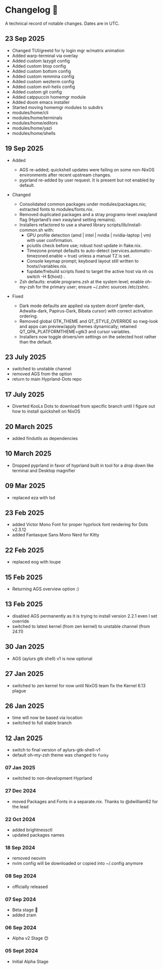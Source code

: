 # Changelog 📓

A technical record of notable changes. Dates are in UTC.

## 23 Sep 2025

- Changed TUI/greetd for ly login mgr w/matrix animation 
- Added warp-terminal via overlay
- Added custom lazygit config
- Added custom btop config 
- Added custom bottom config 
- Added custom remmina config 
- Added custom wezterm config 
- Added custom evil-helix config 
- Added custom git config
- Added catppuccin homemgr module 
- Added doom emacs installer  
- Started moving homemgr modules to subdirs
 - modules/home/cli 
 - modules/home/terminals 
 - modules/home/editors
 - modules/home/yazi
 - modules/home/shells
 

## 19 Sep 2025

- Added
  - AGS re-added; quickshell updates were failing on some non-NixOS environments
    after recent upstream changes.
  - pyprland re-added by user request. It is present but not enabled by default.

- Changed
  - Consolidated common packages under modules/packages.nix; extracted fonts to
    modules/fonts.nix.
  - Removed duplicated packages and a stray programs-level xwayland flag
    (Hyprland’s own xwayland setting remains).
  - Installers refactored to use a shared library scripts/lib/install-common.sh
    with:
    - GPU profile detection (amd | intel | nvidia | nvidia-laptop | vm) with
      user confirmation.
    - pciutils check before use; robust host update in flake.nix.
    - Timezone prompt defaults to auto-detect
      (services.automatic-timezoned.enable = true) unless a manual TZ is set.
    - Console keymap prompt; keyboard layout still written to
      hosts/<host>/variables.nix.
    - fupdate/frebuild scripts fixed to target the active host via nh os switch
      -H ${host} .
  - Zsh defaults: enable programs.zsh at the system level; enable oh-my-zsh for
    the primary user; ensure ~/.zshrc sources /etc/zshrc.

- Fixed
  - Dark mode defaults are applied via system dconf (prefer-dark, Adwaita-dark,
    Papirus-Dark, Bibata cursor) with correct activation ordering.
  - Removed global GTK_THEME and QT_STYLE_OVERRIDE so nwg-look and apps can
    preview/apply themes dynamically; retained QT_QPA_PLATFORMTHEME=gtk3 and
    cursor variables.
  - Installers now toggle drivers/vm settings on the selected host rather than
    the default.

## 23 July 2025

- switched to unstable channel
- removed AGS from the option
- return to main Hyprland-Dots repo

## 17 July 2025

- Diverted KooLs Dots to download from specific branch until I figure out how to
  install quickshell on NixOS

## 20 March 2025

- added findutils as dependencies

## 10 March 2025

- Dropped pyprland in favor of hyprland built in tool for a drop down like
  terminal and Desktop magnifier

## 09 Mar 2025

- replaced eza with lsd

## 23 Feb 2025

- added Victor Mono Font for proper hyprlock font rendering for Dots v2.3.12
- added Fantasque Sans Mono Nerd for Kitty

## 22 Feb 2025

- replaced eog with loupe

## 15 Feb 2025

- Returning AGS overview option :)

## 13 Feb 2025

- disabled AGS permanently as it is trying to install version 2.2.1 even I set
  override
- switched to latest kernel (from zen kernel) to unstable channel (from 24.11)

## 30 Jan 2025

- AGS (aylurs gtk shell) v1 is now optional

## 27 Jan 2025

- switched to zen kernel for now until NixOS team fix the Kernel 6.13 plague

## 26 Jan 2025

- time will now be based via location
- switched to full stable branch

## 12 Jan 2025

- switch to final version of aylurs-gtk-shell-v1
- default oh-my-zsh theme was changed to `funky`

### 07 Jan 2025

- switched to non-development Hyprland

### 27 Dec 2024

- moved Packages and Fonts in a separate.nix. Thanks to @dwilliam62 for the lead

### 22 Oct 2024

- added brightnessctl
- updated packages names

### 18 Sep 2024

- removed neovim
- nvim config will be downloaded or copied into ~/.config anymore

### 08 Sep 2024

- officially released

### 07 Sep 2024

- Beta stage 🫰
- added zram

### 06 Sep 2024

- Alpha v2 Stage 😊

### 05 Sept 2024

- Initial Alpha Stage

